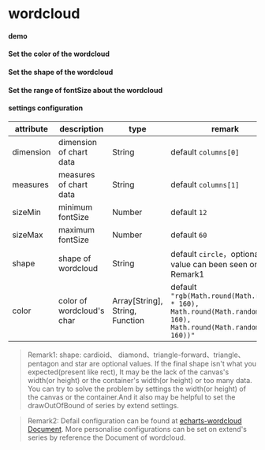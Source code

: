 # wordcloud

#### demo

<vuep template="#simple-wordcloud"></vuep>

<script v-pre type="text/x-template" id="simple-wordcloud">
<template>
  <ve-wordcloud :data="chartData"></ve-wordcloud>
</template>

<script>
  export default {
    data () {
      return {
        chartData: {
          columns: ['word', 'count'],
          rows: getRows()
        }
      }
    }
  }

  function getRows () {
    return [{
      'word': 'visualMap',
      'count': 22199
    }, {
      'word': 'continuous',
      'count': 10288
    }, {
      'word': 'contoller',
      'count': 620
    }, {
      'word': 'series',
      'count': 274470
    }, {
      'word': 'gauge',
      'count': 12311
    }, {
      'word': 'detail',
      'count': 1206
    }, {
      'word': 'piecewise',
      'count': 4885
    }, {
      'word': 'textStyle',
      'count': 32294
    }, {
      'word': 'markPoint',
      'count': 18574
    }, {
      'word': 'pie',
      'count': 38929
    }, {
      'word': 'roseType',
      'count': 969
    }, {
      'word': 'label',
      'count': 37517
    }, {
      'word': 'emphasis',
      'count': 12053
    }, {
      'word': 'yAxis',
      'count': 57299
    }, {
      'word': 'name',
      'count': 15418
    }, {
      'word': 'type',
      'count': 22905
    }, {
      'word': 'gridIndex',
      'count': 5146
    }, {
      'word': 'normal',
      'count': 49487
    }, {
      'word': 'itemStyle',
      'count': 33837
    }, {
      'word': 'min',
      'count': 4500
    }, {
      'word': 'silent',
      'count': 5744
    }, {
      'word': 'animation',
      'count': 4840
    }, {
      'word': 'offsetCenter',
      'count': 232
    }, {
      'word': 'inverse',
      'count': 3706
    }, {
      'word': 'borderColor',
      'count': 4812
    }, {
      'word': 'markLine',
      'count': 16578
    }, {
      'word': 'line',
      'count': 76970
    }, {
      'word': 'radiusAxis',
      'count': 6704
    }, {
      'word': 'radar',
      'count': 15964
    }, {
      'word': 'data',
      'count': 60679
    }, {
      'word': 'dataZoom',
      'count': 24347
    }, {
      'word': 'tooltip',
      'count': 43420
    }, {
      'word': 'toolbox',
      'count': 25222
    }, {
      'word': 'geo',
      'count': 16904
    }, {
      'word': 'parallelAxis',
      'count': 4029
    }]
  }
</script>
</script>

#### Set the color of the wordcloud
<vuep template="#set-color"></vuep>

<script v-pre type="text/x-template" id="set-color">
<template>
  <ve-wordcloud :data="chartData" :settings="chartSettings"></ve-wordcloud>
</template>

<script>
  export default {
    data () {
      this.chartSettings = {
        color: ['#ff0', '#00f', '#f00', '#0ff']
      }
      return {
        chartData: {
          columns: ['word', 'count'],
          rows: getRows()
        }
      }
    }
  }

  function getRows () {
    return [{
      'word': 'visualMap',
      'count': 22199
    }, {
      'word': 'continuous',
      'count': 10288
    }, {
      'word': 'contoller',
      'count': 620
    }, {
      'word': 'series',
      'count': 274470
    }, {
      'word': 'gauge',
      'count': 12311
    }, {
      'word': 'detail',
      'count': 1206
    }, {
      'word': 'piecewise',
      'count': 4885
    }, {
      'word': 'textStyle',
      'count': 32294
    }, {
      'word': 'markPoint',
      'count': 18574
    }, {
      'word': 'pie',
      'count': 38929
    }, {
      'word': 'roseType',
      'count': 969
    }, {
      'word': 'label',
      'count': 37517
    }, {
      'word': 'emphasis',
      'count': 12053
    }, {
      'word': 'yAxis',
      'count': 57299
    }, {
      'word': 'name',
      'count': 15418
    }, {
      'word': 'type',
      'count': 22905
    }, {
      'word': 'gridIndex',
      'count': 5146
    }, {
      'word': 'normal',
      'count': 49487
    }, {
      'word': 'itemStyle',
      'count': 33837
    }, {
      'word': 'min',
      'count': 4500
    }, {
      'word': 'silent',
      'count': 5744
    }, {
      'word': 'animation',
      'count': 4840
    }, {
      'word': 'offsetCenter',
      'count': 232
    }, {
      'word': 'inverse',
      'count': 3706
    }, {
      'word': 'borderColor',
      'count': 4812
    }, {
      'word': 'markLine',
      'count': 16578
    }, {
      'word': 'line',
      'count': 76970
    }, {
      'word': 'radiusAxis',
      'count': 6704
    }, {
      'word': 'radar',
      'count': 15964
    }, {
      'word': 'data',
      'count': 60679
    }, {
      'word': 'dataZoom',
      'count': 24347
    }, {
      'word': 'tooltip',
      'count': 43420
    }, {
      'word': 'toolbox',
      'count': 25222
    }, {
      'word': 'geo',
      'count': 16904
    }, {
      'word': 'parallelAxis',
      'count': 4029
    }]
  }
</script>
</script>

#### Set the shape of the wordcloud

<vuep template="#set-shape"></vuep>

<script v-pre type="text/x-template" id="set-shape">
<template>
  <ve-wordcloud :data="chartData" :settings="chartSettings"></ve-wordcloud>
</template>

<script>
  export default {
    data () {
      this.chartSettings = {
        shape: 'diamond'
      }
      return {
        chartData: {
          columns: ['word', 'count'],
          rows: getRows()
        }
      }
    }
  }

  function getRows () {
    return [{
      'word': 'visualMap',
      'count': 22199
    }, {
      'word': 'continuous',
      'count': 10288
    }, {
      'word': 'contoller',
      'count': 620
    }, {
      'word': 'series',
      'count': 274470
    }, {
      'word': 'gauge',
      'count': 12311
    }, {
      'word': 'detail',
      'count': 1206
    }, {
      'word': 'piecewise',
      'count': 4885
    }, {
      'word': 'textStyle',
      'count': 32294
    }, {
      'word': 'markPoint',
      'count': 18574
    }, {
      'word': 'pie',
      'count': 38929
    }, {
      'word': 'roseType',
      'count': 969
    }, {
      'word': 'label',
      'count': 37517
    }, {
      'word': 'emphasis',
      'count': 12053
    }, {
      'word': 'yAxis',
      'count': 57299
    }, {
      'word': 'name',
      'count': 15418
    }, {
      'word': 'type',
      'count': 22905
    }, {
      'word': 'gridIndex',
      'count': 5146
    }, {
      'word': 'normal',
      'count': 49487
    }, {
      'word': 'itemStyle',
      'count': 33837
    }, {
      'word': 'min',
      'count': 4500
    }, {
      'word': 'silent',
      'count': 5744
    }, {
      'word': 'animation',
      'count': 4840
    }, {
      'word': 'offsetCenter',
      'count': 232
    }, {
      'word': 'inverse',
      'count': 3706
    }, {
      'word': 'borderColor',
      'count': 4812
    }, {
      'word': 'markLine',
      'count': 16578
    }, {
      'word': 'line',
      'count': 76970
    }, {
      'word': 'radiusAxis',
      'count': 6704
    }, {
      'word': 'radar',
      'count': 15964
    }, {
      'word': 'data',
      'count': 60679
    }, {
      'word': 'dataZoom',
      'count': 24347
    }, {
      'word': 'tooltip',
      'count': 43420
    }, {
      'word': 'toolbox',
      'count': 25222
    }, {
      'word': 'geo',
      'count': 16904
    }, {
      'word': 'parallelAxis',
      'count': 4029
    }]
  }
</script>
</script>

#### Set the range of fontSize about the wordcloud

<vuep template="#set-sizeRange"></vuep>

<script v-pre type="text/x-template" id="set-sizeRange">
<template>
  <ve-wordcloud :data="chartData" :settings="chartSettings"></ve-wordcloud>
</template>

<script>
  export default {
    data () {
      this.chartSettings = {
        sizeMin: 30,
        sizeMax: 60
      }
      return {
        chartData: {
          columns: ['word', 'count'],
          rows: getRows()
        }
      }
    }
  }

  function getRows () {
    return [{
      'word': 'visualMap',
      'count': 22199
    }, {
      'word': 'continuous',
      'count': 10288
    }, {
      'word': 'contoller',
      'count': 620
    }, {
      'word': 'series',
      'count': 274470
    }, {
      'word': 'gauge',
      'count': 12311
    }, {
      'word': 'detail',
      'count': 1206
    }, {
      'word': 'piecewise',
      'count': 4885
    }, {
      'word': 'textStyle',
      'count': 32294
    }, {
      'word': 'markPoint',
      'count': 18574
    }, {
      'word': 'pie',
      'count': 38929
    }, {
      'word': 'roseType',
      'count': 969
    }, {
      'word': 'label',
      'count': 37517
    }, {
      'word': 'emphasis',
      'count': 12053
    }, {
      'word': 'yAxis',
      'count': 57299
    }, {
      'word': 'name',
      'count': 15418
    }, {
      'word': 'type',
      'count': 22905
    }, {
      'word': 'gridIndex',
      'count': 5146
    }, {
      'word': 'normal',
      'count': 49487
    }, {
      'word': 'itemStyle',
      'count': 33837
    }, {
      'word': 'min',
      'count': 4500
    }, {
      'word': 'silent',
      'count': 5744
    }, {
      'word': 'animation',
      'count': 4840
    }, {
      'word': 'offsetCenter',
      'count': 232
    }, {
      'word': 'inverse',
      'count': 3706
    }, {
      'word': 'borderColor',
      'count': 4812
    }, {
      'word': 'markLine',
      'count': 16578
    }, {
      'word': 'line',
      'count': 76970
    }, {
      'word': 'radiusAxis',
      'count': 6704
    }, {
      'word': 'radar',
      'count': 15964
    }, {
      'word': 'data',
      'count': 60679
    }, {
      'word': 'dataZoom',
      'count': 24347
    }, {
      'word': 'tooltip',
      'count': 43420
    }, {
      'word': 'toolbox',
      'count': 25222
    }, {
      'word': 'geo',
      'count': 16904
    }, {
      'word': 'parallelAxis',
      'count': 4029
    }]
  }
</script>
</script>

#### settings configuration
| attribute | description | type | remark |
| --- | --- | --- | --- |
| dimension | dimension of chart data | String | default `columns[0]` |
| measures | measures of chart data | String | default `columns[1]` |
| sizeMin | minimum fontSize | Number | default `12` |
| sizeMax | maximum fontSize | Number | default `60` |
| shape | shape of wordcloud | String | default `circle`，optional value can been seen on Remark1 |
| color | color of wordcloud's char | Array[String], String, Function | default `"rgb(Math.round(Math.random * 160), Math.round(Math.random * 160), Math.round(Math.random * 160))"` |

> Remark1: shape: cardioid、 diamond、triangle-forward、triangle、pentagon and star are optional values. If the final shape isn't what you expected(present like rect), It may be the lack of the canvas's width(or height) or the container's width(or height) or too many data. You can try to solve the problem by settings the width(or height) of the canvas or the container.And it also may be helpful to set the drawOutOfBound of series by extend settings.

> Remark2: Defail configuration can be found at [echarts-wordcloud Document](https://github.com/ecomfe/echarts-wordcloud). More personalise configurations can be set on extend's series by reference the Document of wordcloud.
